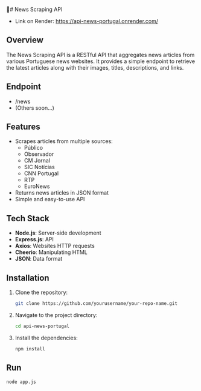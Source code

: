 :newspaper:# News Scraping API

- Link on Render: https://api-news-portugal.onrender.com/

## Overview

The News Scraping API is a RESTful API that aggregates news articles from various Portuguese news websites. It provides a simple endpoint to retrieve the latest articles along with their images, titles, descriptions, and links.

## Endpoint

  - /news
  - (Others soon...)

## Features

- Scrapes articles from multiple sources:
  - Público
  - Observador
  - CM Jornal
  - SIC Notícias
  - CNN Portugal
  - RTP
  - EuroNews
- Returns news articles in JSON format
- Simple and easy-to-use API

## Tech Stack

- **Node.js**: Server-side development
- **Express.js**: API
- **Axios**: Websites HTTP requests
- **Cheerio**: Manipulating HTML
- **JSON**: Data format

## Installation

1. Clone the repository:
   ```bash
   git clone https://github.com/yourusername/your-repo-name.git

2. Navigate to the project directory:
   ```bash
   cd api-news-portugal

3. Install the dependencies:
   ```bash
   npm install

## Run

   ```bash
   node app.js
